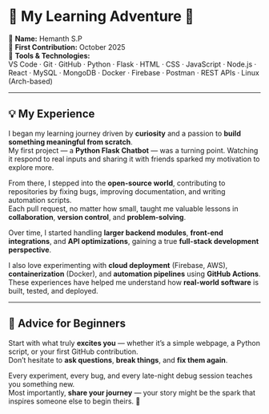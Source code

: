 # 🌟 My Learning Adventure 🚀  

👤 **Name:** Hemanth S.P  
📅 **First Contribution:** October 2025  
🔧 **Tools & Technologies:**  
VS Code · Git · GitHub · Python · Flask · HTML · CSS · JavaScript · Node.js · React · MySQL · MongoDB · Docker · Firebase · Postman · REST APIs · Linux (Arch-based)

---

## 💡 My Experience  

I began my learning journey driven by **curiosity** and a passion to **build something meaningful from scratch**.  
My first project — a **Python Flask Chatbot** — was a turning point. Watching it respond to real inputs and sharing it with friends sparked my motivation to explore more.  

From there, I stepped into the **open-source world**, contributing to repositories by fixing bugs, improving documentation, and writing automation scripts.  
Each pull request, no matter how small, taught me valuable lessons in **collaboration**, **version control**, and **problem-solving**.  

Over time, I started handling **larger backend modules**, **front-end integrations**, and **API optimizations**, gaining a true **full-stack development perspective**.  

I also love experimenting with **cloud deployment** (Firebase, AWS), **containerization** (Docker), and **automation pipelines** using **GitHub Actions**.  
These experiences have helped me understand how **real-world software** is built, tested, and deployed.

---

## 📌 Advice for Beginners  

Start with what truly **excites you** — whether it’s a simple webpage, a Python script, or your first GitHub contribution.  
Don’t hesitate to **ask questions**, **break things**, and **fix them again**.  

Every experiment, every bug, and every late-night debug session teaches you something new.  
Most importantly, **share your journey** — your story might be the spark that inspires someone else to begin theirs. 🌱
